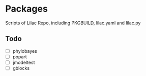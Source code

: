 # Packages
Scripts of Lilac Repo, including PKGBUILD, lilac.yaml and lilac.py

## Todo

- [ ] phylobayes
- [ ] popart
- [ ] jmodeltest
- [ ] gblocks
